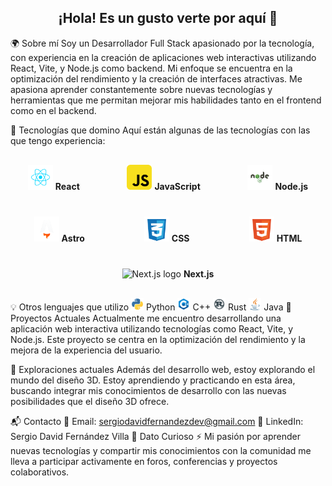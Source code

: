 <h2 align="center">¡Hola! Es un gusto verte por aquí 👋</h2>
🌍 Sobre mí
Soy un Desarrollador Full Stack apasionado por la tecnología, con experiencia en la creación de aplicaciones web interactivas utilizando React, Vite, y Node.js como backend. Mi enfoque se encuentra en la optimización del rendimiento y la creación de interfaces atractivas. Me apasiona aprender constantemente sobre nuevas tecnologías y herramientas que me permitan mejorar mis habilidades tanto en el frontend como en el backend.

🔧 Tecnologías que domino
Aquí están algunas de las tecnologías con las que tengo experiencia:

<div align="center" style="display: flex; justify-content: space-around; align-items: center; flex-wrap: wrap; gap: 20px; margin: 20px 0;"> <span style="margin: 10px;"> <img src="/icons/svg__react.svg" width="40" height="40" alt="React logo" /> <strong>React</strong> </span> <span style="margin: 10px;"> <img src="/icons/svg__javascript.svg" width="40" height="40" alt="JavaScript logo" /> <strong>JavaScript</strong> </span> <span style="margin: 10px;"> <img src="/icons/svg__node.svg" width="40" height="40" alt="Node.js logo" /> <strong>Node.js</strong> </span> <span style="margin: 10px;"> <img src="/icons/icon__astro.png" width="40" height="40" alt="Astro logo" /> <strong>Astro</strong> </span> <span style="margin: 10px;"> <img src="/icons/svg__css.svg" width="40" height="40" alt="CSS logo" /> <strong>CSS</strong> </span> <span style="margin: 10px;"> <img src="/icons/svg__html.svg" width="40" height="40" alt="HTML logo" /> <strong>HTML</strong> </span> <span style="margin: 10px;"> <img src="https://www.svgrepo.com/show/368858/nextjs.svg" width="40" height="40" alt="Next.js logo" /> <strong>Next.js</strong> </span> </div>
💡 Otros lenguajes que utilizo
<img src="/icons/svg__python.svg" width="20" height="20" alt="Python logo" /> Python
<img src="/icons/svg__c++.svg" width="20" height="20" alt="C++ logo" /> C++
<img src="/icons/svg__rust.svg" width="20" height="20" alt="Rust logo" /> Rust
<img src="/icons/svg__java.svg" width="20" height="20" alt="Java logo" /> Java
🚀 Proyectos Actuales
Actualmente me encuentro desarrollando una aplicación web interactiva utilizando tecnologías como React, Vite, y Node.js. Este proyecto se centra en la optimización del rendimiento y la mejora de la experiencia del usuario.

🎨 Exploraciones actuales
Además del desarrollo web, estoy explorando el mundo del diseño 3D. Estoy aprendiendo y practicando en esta área, buscando integrar mis conocimientos de desarrollo con las nuevas posibilidades que el diseño 3D ofrece.

📬 Contacto
📧 Email: sergiodavidfernandezdev@gmail.com
💼 LinkedIn: Sergio David Fernández Villa
🌟 Dato Curioso
⚡ Mi pasión por aprender nuevas tecnologías y compartir mis conocimientos con la comunidad me lleva a participar activamente en foros, conferencias y proyectos colaborativos.
